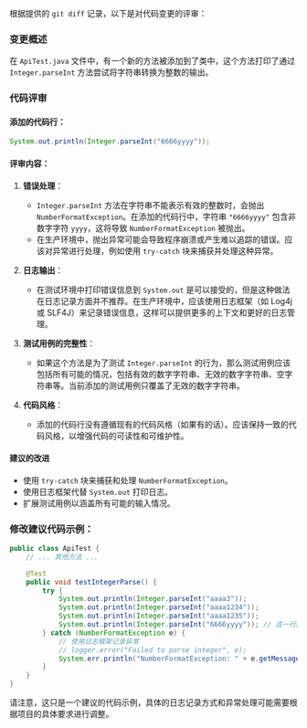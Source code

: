 根据提供的 `git diff` 记录，以下是对代码变更的评审：

### 变更概述
在 `ApiTest.java` 文件中，有一个新的方法被添加到了类中，这个方法打印了通过 `Integer.parseInt` 方法尝试将字符串转换为整数的输出。

### 代码评审

#### 添加的代码行：
```java
System.out.println(Integer.parseInt("6666yyyy"));
```

#### 评审内容：

1. **错误处理**：
   - `Integer.parseInt` 方法在字符串不能表示有效的整数时，会抛出 `NumberFormatException`。在添加的代码行中，字符串 `"6666yyyy"` 包含非数字字符 `yyyy`，这将导致 `NumberFormatException` 被抛出。
   - 在生产环境中，抛出异常可能会导致程序崩溃或产生难以追踪的错误。应该对异常进行处理，例如使用 `try-catch` 块来捕获并处理这种异常。

2. **日志输出**：
   - 在测试环境中打印错误信息到 `System.out` 是可以接受的，但是这种做法在日志记录方面并不推荐。在生产环境中，应该使用日志框架（如 Log4j 或 SLF4J）来记录错误信息，这样可以提供更多的上下文和更好的日志管理。

3. **测试用例的完整性**：
   - 如果这个方法是为了测试 `Integer.parseInt` 的行为，那么测试用例应该包括所有可能的情况，包括有效的数字字符串、无效的数字字符串、空字符串等。当前添加的测试用例只覆盖了无效的数字字符串。

4. **代码风格**：
   - 添加的代码行没有遵循现有的代码风格（如果有的话）。应该保持一致的代码风格，以增强代码的可读性和可维护性。

#### 建议的改进
- 使用 `try-catch` 块来捕获和处理 `NumberFormatException`。
- 使用日志框架代替 `System.out` 打印日志。
- 扩展测试用例以涵盖所有可能的输入情况。

### 修改建议代码示例：
```java
public class ApiTest {
    // ... 其他方法 ...

    @Test
    public void testIntegerParse() {
        try {
            System.out.println(Integer.parseInt("aaaa3"));
            System.out.println(Integer.parseInt("aaaa1234"));
            System.out.println(Integer.parseInt("aaaa1235"));
            System.out.println(Integer.parseInt("6666yyyy")); // 这一行应该捕获异常
        } catch (NumberFormatException e) {
            // 使用日志框架记录异常
            // logger.error("Failed to parse integer", e);
            System.err.println("NumberFormatException: " + e.getMessage());
        }
    }
}
```

请注意，这只是一个建议的代码示例，具体的日志记录方式和异常处理可能需要根据项目的具体要求进行调整。